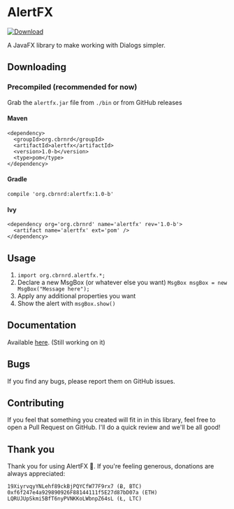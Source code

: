 # AlertFX

[ ![Download](https://api.bintray.com/packages/cbrnrd/AlertFX/AlertFX/images/download.svg) ](https://bintray.com/cbrnrd/AlertFX/AlertFX/_latestVersion)

A JavaFX library to make working with Dialogs simpler.

## Downloading

### Precompiled (recommended for now)
Grab the `alertfx.jar` file from `./bin` or from GitHub releases

#### Maven

```
<dependency>
  <groupId>org.cbrnrd</groupId>
  <artifactId>alertfx</artifactId>
  <version>1.0-b</version>
  <type>pom</type>
</dependency>
```

#### Gradle

`compile 'org.cbrnrd:alertfx:1.0-b'`

#### Ivy

```
<dependency org='org.cbrnrd' name='alertfx' rev='1.0-b'>
  <artifact name='alertfx' ext='pom' />
</dependency>
```

## Usage

1. `import org.cbrnrd.alertfx.*;`
2. Declare a new MsgBox (or whatever else you want) `MsgBox msgBox = new MsgBox("Message here");`
3. Apply any additional properties you want
4. Show the alert with `msgBox.show()`

## Documentation

Available [here](cbrnrd.github.io/AlertFX). (Still working on it)

## Bugs

If you find any bugs, please report them on GitHub issues.

## Contributing

If you feel that something you created will fit in in this library,
feel free to open a Pull Request on GitHub. I'll do a quick review
and we'll be all good!

## Thank you

Thank you for using AlertFX 👏.
If you're feeling generous, donations are always appreciated:

```
19XiyrvqyYNLehf89ckBjPQYCfW77F9rx7 (Ƀ, BTC)
0xf6f247e4a929890926F88144111f5E27d87bD07a (ETH)
LQRUJUpSkmi5BfT6nyPVNKKoLWbnpZ64sL (Ł, LTC)
```
